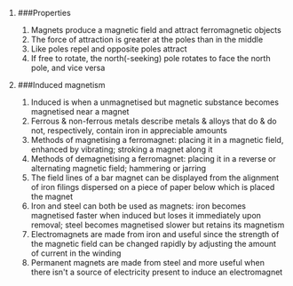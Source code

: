 1. ###Properties

    1. Magnets produce a magnetic field and attract ferromagnetic objects
    2. The force of attraction is greater at the poles than in the middle
    3. Like poles repel and opposite poles attract
    4. If free to rotate, the north(-seeking) pole rotates to face the north pole, and vice versa
2. ###Induced magnetism

    1. Induced is when a unmagnetised but magnetic substance becomes magnetised near a magnet
    2. Ferrous & non-ferrous metals describe metals & alloys that do & do not, respectively, contain iron in appreciable amounts
    3. Methods of magnetising a ferromagnet: placing it in a magnetic field, enhanced by vibrating; stroking a magnet along it
    4. Methods of demagnetising a ferromagnet: placing it in a reverse or alternating magnetic field; hammering or jarring
    5. The field lines of a bar magnet can be displayed from the alignment of iron filings dispersed on a piece of paper below which is placed the magnet
    6. Iron and steel can both be used as magnets: iron becomes magnetised faster when induced but loses it immediately upon removal; steel becomes magnetised slower but retains its magnetism
    7. Electromagnets are made from iron and useful since the strength of the magnetic field can be changed rapidly by adjusting the amount of current in the winding
    8. Permanent magnets are made from steel and more useful when there isn't a source of electricity present to induce an electromagnet
